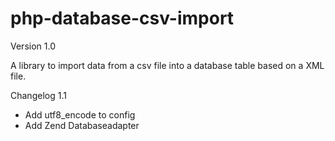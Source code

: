 php-database-csv-import
=======================

Version 1.0

A library to import data from a csv file into a database table based on a XML file.


Changelog
1.1
 - Add utf8_encode to config
 - Add Zend Databaseadapter
